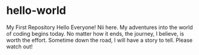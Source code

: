 # hello-world
My First Repository
Hello Everyone!
Nii here. My adventures into the world of coding begins today.
No matter how it ends, the journey, I believe, is worth the effort.
Sometime down the road, I will have a story to tell.
Please watch out!
